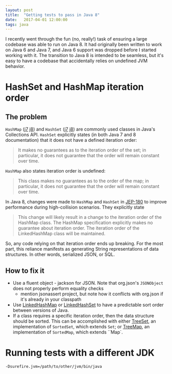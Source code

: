```yaml
---
layout: post
title:  "Getting tests to pass in Java 8"
date:   2017-04-01 12:00:00
tags: java
---
```


I recently went through the fun (no, really!) task of ensuring a large codebase was able to run on Java 8.
It had originally been written to work on Java 6 and Java 7, and Java 6 support was dropped before I started working with it.
The transition to Java 8 is intended to be seamless, but it's easy to have a codebase that accidentally relies on
undefined JVM behavior.

# HashSet and HashMap iteration order

## The problem

`HashMap` ([j7](http://docs.oracle.com/javase/7/docs/api/java/util/HashMap.html) [j8](http://docs.oracle.com/javase/8/docs/api/java/util/HashMap.html)) and
`HashSet` ([j7](http://docs.oracle.com/javase/7/docs/api/java/util/HashSet.html) [j8](http://docs.oracle.com/javase/8/docs/api/java/util/HashSet.html))
are commonly used classes in Java's Collections API.
`HashSet` explicitly states (in both Java 7 and 8 documentation) that it does not have a defined iteration order:

> It makes no guarantees as to the iteration order of the set; in particular, it does not guarantee that the order will remain constant over time.

`HashMap` also states iteration order is undefined:

> This class makes no guarantees as to the order of the map; in particular, it does not guarantee that the order will remain constant over time.

In Java 8, changes were made to `HashMap` and `HashSet` in [JEP-180](http://openjdk.java.net/jeps/180) to improve
performance during high-collision scenarios.  They explicitly state

> This change will likely result in a change to the iteration order of the HashMap class.
The HashMap specification explicitly makes no guarantee about iteration order.
The iteration order of the LinkedHashMap class will be maintained.

So, any code relying on that iteration order ends up breaking.
For the most part, this reliance manifests as generating String representations of data structures.
In other words, serialized JSON, or SQL.

## How to fix it

* Use a fluent object - jackson for JSON.  Note that org.json's `JSONObject` does not properly perform equality checks
  * mention jsonassert project, but note how it conflicts with org.json if it's already in your classpath
* Use [LinkedHashMap](http://docs.oracle.com/javase/7/docs/api/java/util/LinkedHashMap.html) or
[LinkedHashSet](http://docs.oracle.com/javase/7/docs/api/java/util/LinkedHashSet.html) to have a predictable sort order
between versions of Java.
* If a class requires a specific iteration order, then the data structure should be sorted.
This can be accomplished with either [TreeSet](http://docs.oracle.com/javase/7/docs/api/java/util/TreeSet.html),
an implementation of `SortedSet`, which extends `Set`;
or [TreeMap](http://docs.oracle.com/javase/7/docs/api/java/util/TreeMap.html),
an implementation of `SortedMap`, which extends ``Map`.

# Running tests with a different JDK

`-Dsurefire.jvm=/path/to/other/jvm/bin/java`
